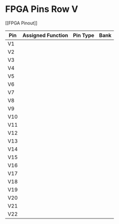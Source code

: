 # FPGA Pins Row V
[[FPGA Pinout]]

| Pin | Assigned Function | Pin Type | Bank |
| --- | ----------------- | -------- | ---- |
| V1  |                   |          |      |
| V2  |                   |          |      |
| V3  |                   |          |      |
| V4  |                   |          |      |
| V5  |                   |          |      |
| V6  |                   |          |      |
| V7  |                   |          |      |
| V8  |                   |          |      |
| V9  |                   |          |      |
| V10 |                   |          |      |
| V11 |                   |          |      |
| V12 |                   |          |      |
| V13 |                   |          |      |
| V14 |                   |          |      |
| V15 |                   |          |      |
| V16 |                   |          |      |
| V17 |                   |          |      |
| V18 |                   |          |      |
| V19 |                   |          |      |
| V20 |                   |          |      |
| V21 |                   |          |      |
| V22 |                   |          |      |
